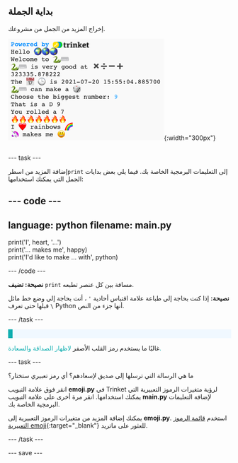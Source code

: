 ## بداية الجملة

<div style="display: flex; flex-wrap: wrap">
<div style="flex-basis: 200px; flex-grow: 1; margin-right: 15px;">
إخراج المزيد من الجمل من مشروعك.
</div>
<div>

![بعض سطور الطباعة الجديدة في منطقة الإخراج بها رموز تعبيرية وجمل نصية.](images/sentence_starter.png){:width="300px"}

</div>
</div>

--- task ---

إضافة المزيد من اسطر`print` إلى التعليمات البرمجية الخاصة بك. فيما يلي بعض بدايات الجمل التي يمكنك استخدامها:

--- code ---
---
language: python
filename: main.py
---

print('I', heart, '...')   
print('... makes me', happy)   
print('I\'d like to make ... with', python)

--- /code ---

**نصيحة: تضيف** `print` مسافة بين كل عنصر تطبعه.

**نصيحة:** إذا كنت بحاجة إلى طباعة علامة اقتباس أحادية `'` ، أنت بحاجة إلى وضع خط مائل `\` قبلها حتى تعرف Python أنها جزء من النص.

--- /task ---

<p style="border-left: solid; border-width:10px; border-color: #0faeb0; background-color: aliceblue; padding: 10px;">

غالبًا ما يستخدم </span>رمز القلب الأصفر<span style="color: #0faeb0"> لاظهار الصداقة والسعادة. </p>

--- task ---

ما هي الرسالة التي ترسلها إلى صديق لإسعادهم؟ أي رمز تعبيري ستختار؟

انقر فوق علامة التبويب **emoji.py** في Trinket لرؤية متغيرات الرموز التعبيرية التي يمكنك استخدامها. انقر مرة أخرى على علامة التبويب **main.py** لإضافة التعليمات البرمجية الخاصة بك.

يمكنك إضافة المزيد من متغيرات الرموز التعبيرية إلى **emoji.py**. استخدم [قائمة الرموز التعبيرية emoji](https://unicode.org/emoji/charts/full-emoji-list.html){:target="_blank"} للعثور على ماتريد.

--- /task ---

--- save ---
